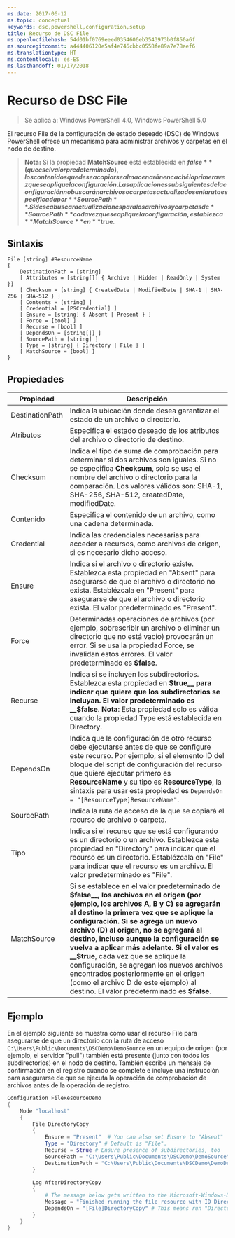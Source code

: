 ```yaml
---
ms.date: 2017-06-12
ms.topic: conceptual
keywords: dsc,powershell,configuration,setup
title: Recurso de DSC File
ms.openlocfilehash: 54d01bf0769eeed0354606eb3543973b0f850a6f
ms.sourcegitcommit: a444406120e5af4e746cbbc0558fe89a7e78aef6
ms.translationtype: HT
ms.contentlocale: es-ES
ms.lasthandoff: 01/17/2018
---
```

# <a name="dsc-file-resource"></a>Recurso de DSC File

> Se aplica a: Windows PowerShell 4.0, Windows PowerShell 5.0

El recurso File de la configuración de estado deseado (DSC) de Windows PowerShell ofrece un mecanismo para administrar archivos y carpetas en el nodo de destino.

>**Nota:** Si la propiedad **MatchSource** está establecida en **$false** (que es el valor predeterminado), los contenidos que desea copiar se almacenarán en caché la primera vez que se aplique la configuración. 
>Las aplicaciones subsiguientes de la configuración no buscarán archivos o carpetas actualizados en la ruta especificada por **SourcePath**. Si desea buscar actualizaciones para los archivos y carpetas de **SourcePath** cada vez que se aplique la configuración, establezca **MatchSource** en **$true**. 

## <a name="syntax"></a>Sintaxis
```
File [string] #ResourceName
{
    DestinationPath = [string]
    [ Attributes = [string[]] { Archive | Hidden | ReadOnly | System }]
    [ Checksum = [string] { CreatedDate | ModifiedDate | SHA-1 | SHA-256 | SHA-512 } ]
    [ Contents = [string] ]
    [ Credential = [PSCredential] ]
    [ Ensure = [string] { Absent | Present } ] 
    [ Force = [bool] ]
    [ Recurse = [bool] ]
    [ DependsOn = [string[]] ]
    [ SourcePath = [string] ]
    [ Type = [string] { Directory | File } ] 
    [ MatchSource = [bool] ]
}
```

## <a name="properties"></a>Propiedades

|  Propiedad  |  Descripción   | 
|---|---| 
| DestinationPath| Indica la ubicación donde desea garantizar el estado de un archivo o directorio.| 
| Atributos| Especifica el estado deseado de los atributos del archivo o directorio de destino.| 
| Checksum| Indica el tipo de suma de comprobación para determinar si dos archivos son iguales. Si no se especifica __Checksum__, solo se usa el nombre del archivo o directorio para la comparación. Los valores válidos son: SHA-1, SHA-256, SHA-512, createdDate, modifiedDate.| 
| Contenido| Especifica el contenido de un archivo, como una cadena determinada.| 
| Credential| Indica las credenciales necesarias para acceder a recursos, como archivos de origen, si es necesario dicho acceso.| 
| Ensure| Indica si el archivo o directorio existe. Establezca esta propiedad en "Absent" para asegurarse de que el archivo o directorio no exista. Establézcala en "Present" para asegurarse de que el archivo o directorio exista. El valor predeterminado es "Present".| 
| Force| Determinadas operaciones de archivos (por ejemplo, sobrescribir un archivo o eliminar un directorio que no está vacío) provocarán un error. Si se usa la propiedad Force, se invalidan estos errores. El valor predeterminado es __$false__.| 
| Recurse| Indica si se incluyen los subdirectorios. Establezca esta propiedad en __$true__ para indicar que quiere que los subdirectorios se incluyan. El valor predeterminado es __$false__. **Nota**: Esta propiedad solo es válida cuando la propiedad Type está establecida en Directory.| 
| DependsOn | Indica que la configuración de otro recurso debe ejecutarse antes de que se configure este recurso. Por ejemplo, si el elemento ID del bloque del script de configuración del recurso que quiere ejecutar primero es __ResourceName__ y su tipo es __ResourceType__, la sintaxis para usar esta propiedad es `DependsOn = "[ResourceType]ResourceName"`.| 
| SourcePath| Indica la ruta de acceso de la que se copiará el recurso de archivo o carpeta.| 
| Tipo| Indica si el recurso que se está configurando es un directorio o un archivo. Establezca esta propiedad en "Directory" para indicar que el recurso es un directorio. Establézcala en "File" para indicar que el recurso es un archivo. El valor predeterminado es "File".| 
| MatchSource| Si se establece en el valor predeterminado de __$false__, los archivos en el origen (por ejemplo, los archivos A, B y C) se agregarán al destino la primera vez que se aplique la configuración. Si se agrega un nuevo archivo (D) al origen, no se agregará al destino, incluso aunque la configuración se vuelva a aplicar más adelante. Si el valor es __$true__, cada vez que se aplique la configuración, se agregan los nuevos archivos encontrados posteriormente en el origen (como el archivo D de este ejemplo) al destino. El valor predeterminado es **$false**.| 

## <a name="example"></a>Ejemplo

En el ejemplo siguiente se muestra cómo usar el recurso File para asegurarse de que un directorio con la ruta de acceso `C:\Users\Public\Documents\DSCDemo\DemoSource` en un equipo de origen (por ejemplo, el servidor "pull") también está presente (junto con todos los subdirectorios) en el nodo de destino. También escribe un mensaje de confirmación en el registro cuando se complete e incluye una instrucción para asegurarse de que se ejecuta la operación de comprobación de archivos antes de la operación de registro.

```powershell
Configuration FileResourceDemo
{
    Node "localhost"
    {
        File DirectoryCopy
        {
            Ensure = "Present"  # You can also set Ensure to "Absent"
            Type = "Directory" # Default is "File".
            Recurse = $true # Ensure presence of subdirectories, too
            SourcePath = "C:\Users\Public\Documents\DSCDemo\DemoSource"
            DestinationPath = "C:\Users\Public\Documents\DSCDemo\DemoDestination"    
        }

        Log AfterDirectoryCopy
        {
            # The message below gets written to the Microsoft-Windows-Desired State Configuration/Analytic log
            Message = "Finished running the file resource with ID DirectoryCopy"
            DependsOn = "[File]DirectoryCopy" # This means run "DirectoryCopy" first.
        }
    }
}
```


